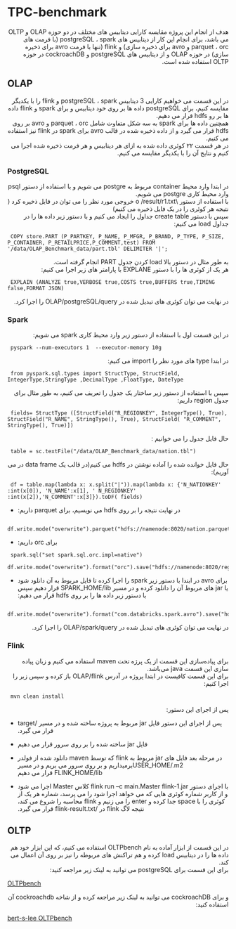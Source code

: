 # TPC-benchmark
<div dir="rtl">
هدف از انجام این پروژه مقایسه کارایی دیتابیس های مختلف در دو حوزه OLAP و OLTP می باشد، برای انجام این کار از دیتابیس های postgreSQL ، spark (با فرمت های parquet ، orc و  avro برای ذخیره سازی) و flink (تنها با فرمت avro برای ذخیره سازی) در حوزه OLAP و از دیتابیس های postgreSQL و cockroachDB در حوزه OLTP استفاده شده است.
</div>

## OLAP 
<div dir="rtl">
در این قسمت می خواهیم کارایی 3 دیتابیس postgreSQL ، spark و flink را با یکدیگر مقایسه کنیم، برای postgreSQL داده ها بر روی خود دیتابیس و  برای spark و flink داده ها بر رو hdfs قرار می دهیم.
</div>
<div dir="rtl">
همچنین داده ها برای spark به سه شکل متفاوت شامل  parquet ، orc و avro بر روی hdfs قرار می گیرد و از داده ذخیره شده در قالب avro برای spark در flink نیز استفاده می کنیم.
</div>
<div dir="rtl">
در هر قسمت ۲۲ کوئری داده شده به ازای هر دیتابیس و هر فرمت ذخیره شده اجرا می کنیم و نتایج آن را با یکدیگر مقایسه می کنیم.
</div>

### PostgreSQL 
<div dir="rtl">
در ابتدا وارد محیط container مربوط به postgre می شویم و با استفاده از دستور psql وارد محیط کاری postgre می شویم.
</div> 
<div dir="rtl">
با استفاده از دستور \o /result/r1.txt خروجی مورد نظر را می توان در فایل ذخیره کرد‌ ( نتیجه هر کوئری  را در یک فایل ذخیره می کنیم)
</div> 
<div dir="rtl">
سپس با دستور create table جداول را ایجاد می کنیم و با دستور زیر داده ها را در جداول load می کنیم:
</div>

```
 COPY store.PART (P_PARTKEY, P_NAME, P_MFGR, P_BRAND, P_TYPE, P_SIZE, P_CONTAINER, P_RETAILPRICE,P_COMMENT,test) FROM '/data/OLAP_Benchmark_data/part.tbl' DELIMITER '|';
 ```
   
<div dir="rtl">
به طور مثال در دستور بالا load کردن جدول PART انجام گرفته است.
</div>
   
<div dir="rtl">
هر یک از کوئری ها را با دستور EXPLANE با پارامتر های زیر اجرا می کنیم:
</div>
   

```
 EXPLAIN (ANALYZE true,VERBOSE true,COSTS true,BUFFERS true,TIMING false,FORMAT JSON)
 ```
 
 
<div dir="rtl">
   در نهایت می توان کوئری های تبدیل شده در OLAP/postgreSQL/query را اجرا کرد.   
 </div>

### Spark

<div dir="rtl">
  در این قسمت اول با استفاده از دستور زیر وارد محیط کاری spark می شویم:
 </div>

```
 pyspark --num-executors 1  --executor-memory 10g
 ```
<div dir="rtl">
  در ابتدا type های مورد نظر را import می کنیم:
 </div>

```
 from pyspark.sql.types import StructType, StructField, IntegerType,StringType ,DecimalType ,FloatType, DateType
 ```

<div dir="rtl">
  سپس با استفاده از دستور زیر ساختار یک جدول را تعریف می کنیم، به طور مثال برای جدول region داریم:
 </div>

```
 fields= StructType ([StructField("R_REGIONKEY", IntegerType(), True), StructField("R_NAME", StringType(), True), StructField( "R_COMMENT",  StringType(), True)])
 ```

<div dir="rtl">
  حال فایل جدول را می خوانیم : 
 </div>

```
 table = sc.textFile("/data/OLAP_Benchmark_data/nation.tbl")
 ```
<div dir="rtl">
  حال فایل خوانده شده را آماده نوشتن در hdfs می کنیم(در قالب یک data frame در می آوریم): 
 </div>

```
 df = table.map(lambda x: x.split("|")).map(lambda x: {'N_NATIONKEY' :int(x[0]), 'N_NAME':x[1], ' N_REGIONKEY' :int(x[2]),'N_COMMENT':x[3]}).toDF( fields)
 ```


- <div dir="rtl">
  در نهایت نتیجه را بر روی hdfs  می نویسیم، برای parquet داریم:  
 </div>

```
 df.write.mode("overwrite").parquet("hdfs://namenode:8020/nation.parquet")
 ```
 

- <div dir="rtl">
   برای orc داریم:  
 </div>

```
 spark.sql("set spark.sql.orc.impl=native")
 df.write.mode("overwrite").format("orc").save("hdfs://namenode:8020/region.orc")
 ```
 
- <div dir="rtl">
   برای avro در ابندا با دستور زیر spark را اجرا کرده تا فایل مربوط به آن دانلود شود یا jar های مربوط آن را دانلود کرده و در مسیر SPARK_HOME/lib قرار دهیم سپس با دستور زیر داده ها را بر روی hdfs قرار می دهیم:   
 </div>

```
 df.write.mode("overwrite").format("com.databricks.spark.avro").save("hdfs://namenode:8020/region.avro")
 ```
<div dir="rtl">
   در نهایت می توان کوئری های تبدیل شده در OLAP/spark/query را اجرا کرد.    
 </div>


### Flink 


<div dir="rtl">
   برای پیاده‌سازی این قسمت از یک پرژه تحت maven استفاده می کنیم و زبان پیاده سازی این قسمت java می‌باشد.   
 </div>
<div dir="rtl">
   برای این قسمت کافیست در ابتدا پروژه در آدرس OLAP/flink باز کرده و سپس زیر را اجرا کنیم:   
 </div>
 
```
 mvn clean install
 ```
 
<div dir="rtl">
   پس از اجرای این دستور:   
 </div>
 
- <div dir="rtl">
   پس از اجرای این دستور فایل jar مربوط به پروژه ساخته شده و در مسیر /target قرار می گیرد.   
 </div>
 
- <div dir="rtl">
   فایل jar ساخته شده را بر روی سرور قرار می دهیم   
 </div>
 

- <div dir="rtl">
   در مرحله بعد فایل های jar مربوط به flink که توسط maven دانلود شده از فولدر USER_HOME/.m2برمیداریم و بر روی سرور می بریم و در مسیر FLINK_HOME/lib قرار می دهیم   
 </div>
 
- <div dir="rtl">
   با اجرای دستور flink run –c main.Master flink-1.jar کلاس Master اجرا می شود و از کاربر شماره کوئری هایی که می خواهد اجرا شود را می پرسد، شماره هر یک از کوئری را با space جدا کرده و enter را می زنیم و flink محاسبه را شروع می کند، نتیجه لاگ flink در /flink-result.txt قرار می گیرد.   
 </div>

## OLTP

<div dir="rtl">
   در این قسمت از ابزار آماده به نام OLTPbench استفاده می کنیم، که این ابزار خود هم داده ها را در دیتابیس load کرده و هم تراکنش های مربوطه را نیز بر روی آن اعمال می کند.   
 </div>
 
<div dir="rtl">
برای این قسمت برای postgreSQL می توانید به لینک زیر مراجعه کنید:   
 </div>
 
[OLTPbench](https://github.com/oltpbenchmark/oltpbench)
 
<div dir="rtl">
و برای cockroachDB می توانید به لینک زیر مراجعه کرده و از شاخه cockroachdb آن استفاده کنید:   
 </div>
 
 [bert-s-lee OLTPbench](https://github.com/robert-s-lee/oltpbench.git)
